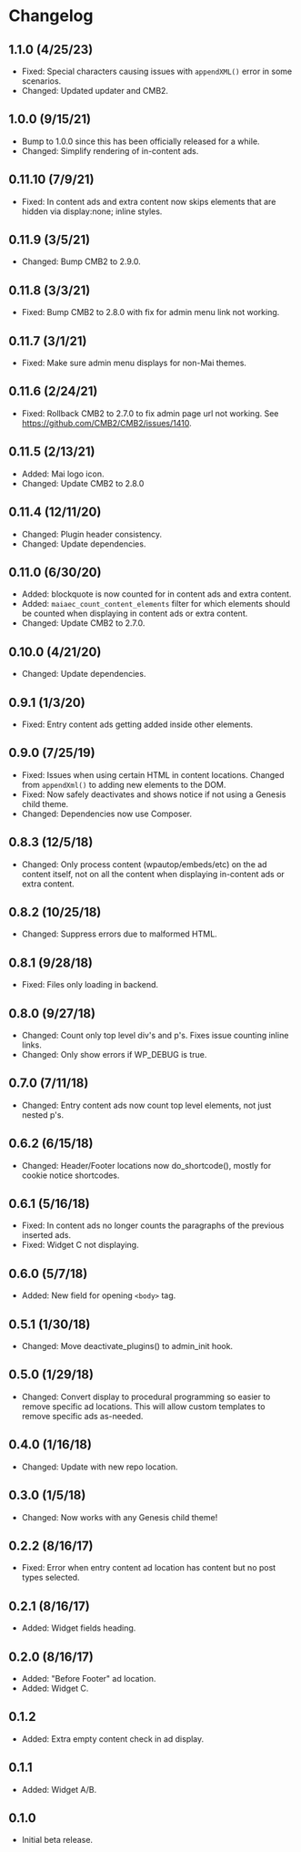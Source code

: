 # Changelog

## 1.1.0 (4/25/23)
* Fixed: Special characters causing issues with `appendXML()` error in some scenarios.
* Changed: Updated updater and CMB2.

## 1.0.0 (9/15/21)
* Bump to 1.0.0 since this has been officially released for a while.
* Changed: Simplify rendering of in-content ads.

## 0.11.10 (7/9/21)
* Fixed: In content ads and extra content now skips elements that are hidden via display:none; inline styles.

## 0.11.9 (3/5/21)
* Changed: Bump CMB2 to 2.9.0.

## 0.11.8 (3/3/21)
* Fixed: Bump CMB2 to 2.8.0 with fix for admin menu link not working.

## 0.11.7 (3/1/21)
* Fixed: Make sure admin menu displays for non-Mai themes.

## 0.11.6 (2/24/21)
* Fixed: Rollback CMB2 to 2.7.0 to fix admin page url not working. See https://github.com/CMB2/CMB2/issues/1410.

## 0.11.5 (2/13/21)
* Added: Mai logo icon.
* Changed: Update CMB2 to 2.8.0

## 0.11.4 (12/11/20)
* Changed: Plugin header consistency.
* Changed: Update dependencies.

## 0.11.0 (6/30/20)
* Added: blockquote is now counted for in content ads and extra content.
* Added: `maiaec_count_content_elements` filter for which elements should be counted when displaying in content ads or extra content.
* Changed: Update CMB2 to 2.7.0.

## 0.10.0 (4/21/20)
* Changed: Update dependencies.

## 0.9.1 (1/3/20)
* Fixed: Entry content ads getting added inside other elements.

## 0.9.0 (7/25/19)
* Fixed: Issues when using certain HTML in content locations. Changed from `appendXml()` to adding new elements to the DOM.
* Fixed: Now safely deactivates and shows notice if not using a Genesis child theme.
* Changed: Dependencies now use Composer.

## 0.8.3 (12/5/18)
* Changed: Only process content (wpautop/embeds/etc) on the ad content itself, not on all the content when displaying in-content ads or extra content.

## 0.8.2 (10/25/18)
* Changed: Suppress errors due to malformed HTML.

## 0.8.1 (9/28/18)
* Fixed: Files only loading in backend.

## 0.8.0 (9/27/18)
* Changed: Count only top level div's and p's. Fixes issue counting inline <a> links.
* Changed: Only show errors if WP_DEBUG is true.

## 0.7.0 (7/11/18)
* Changed: Entry content ads now count top level elements, not just nested p's.

## 0.6.2 (6/15/18)
* Changed: Header/Footer locations now do_shortcode(), mostly for cookie notice shortcodes.

## 0.6.1 (5/16/18)
* Fixed: In content ads no longer counts the paragraphs of the previous inserted ads.
* Fixed: Widget C not displaying.

## 0.6.0 (5/7/18)
* Added: New field for opening `<body>` tag.

## 0.5.1 (1/30/18)
* Changed: Move deactivate_plugins() to admin_init hook.

## 0.5.0 (1/29/18)
* Changed: Convert display to procedural programming so easier to remove specific ad locations. This will allow custom templates to remove specific ads as-needed.

## 0.4.0 (1/16/18)
* Changed: Update with new repo location.

## 0.3.0 (1/5/18)
* Changed: Now works with any Genesis child theme!

## 0.2.2 (8/16/17)
* Fixed: Error when entry content ad location has content but no post types selected.

## 0.2.1 (8/16/17)
* Added: Widget fields heading.

## 0.2.0 (8/16/17)
* Added: "Before Footer" ad location.
* Added: Widget C.

## 0.1.2
* Added: Extra empty content check in ad display.

## 0.1.1
* Added: Widget A/B.

## 0.1.0
* Initial beta release.

